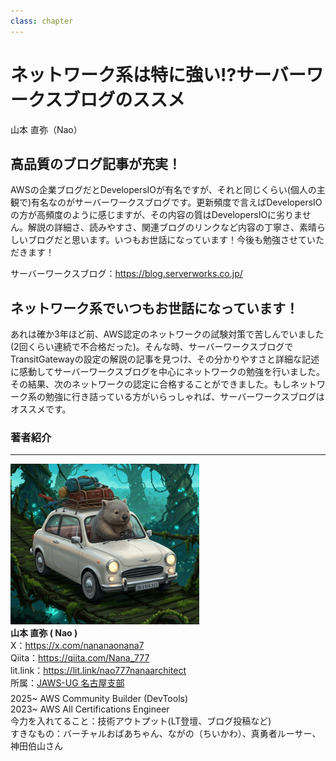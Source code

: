 ```yaml
---
class: chapter
---
```


# ネットワーク系は特に強い!?サーバーワークスブログのススメ

<div class="flush-right">
山本 直弥（Nao）
</div>


## 高品質のブログ記事が充実！
AWSの企業ブログだとDevelopersIOが有名ですが、それと同じくらい(個人の主観で)有名なのがサーバーワークスブログです。更新頻度で言えばDevelopersIOの方が高頻度のように感じますが、その内容の質はDevelopersIOに劣りません。解説の詳細さ、読みやすさ、関連ブログのリンクなど内容の丁寧さ、素晴らしいブログだと思います。いつもお世話になっています！今後も勉強させていただきます！  

サーバーワークスブログ：https://blog.serverworks.co.jp/

## ネットワーク系でいつもお世話になっています！
あれは確か3年ほど前、AWS認定のネットワークの試験対策で苦しんでいました(2回くらい連続で不合格だった)。そんな時、サーバーワークスブログでTransitGatewayの設定の解説の記事を見つけ、その分かりやすさと詳細な記述に感動してサーバーワークスブログを中心にネットワークの勉強を行いました。その結果、次のネットワークの認定に合格することができました。もしネットワーク系の勉強に行き詰っている方がいらっしゃれば、サーバーワークスブログはオススメです。




### 著者紹介

---

<div class="author-profile">
    <img src="images/naosan.jpg" width="60%">
    <div>
        <div>
            <b>山本 直弥 ( Nao )</b></br> 
            X：<a href="https://x.com/nananaonana7">https://x.com/nananaonana7</a></br> 
            Qiita：<a href="https://qiita.com/Nana_777">https://qiita.com/Nana_777</a></br> 
            lit.link：<a href="https://qiita.com/Nana_777">https://lit.link/nao777nanaarchitect</a></br> 
            所属：<a href="https://jawsug-nagoya.connpass.com/">JAWS-UG 名古屋支部</a>
        </div>
    </div>
</div>
<p style="margin-top: 0.5em; margin-bottom: 2em;">
2025~ AWS Community Builder (DevTools) </br> 
2023~ AWS All Certifications Engineer </br> 
今力を入れてること：技術アウトプット(LT登壇、ブログ投稿など) </br> 
すきなもの：バーチャルおばあちゃん、ながの（ちいかわ）、真勇者ルーサー、神田伯山さん </br> 
</p>